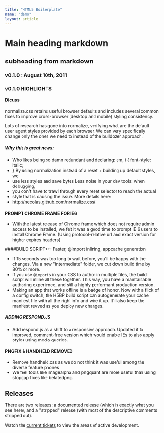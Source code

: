 ```yaml
---
title: "HTML5 Boilerplate"
name: "demo"
layout: article
---
```


# Main heading markdown

## subheading from markdown

### v0.1.0 : August 10th, 2011

### v0.1.0 HIGHLIGHTS

#### Dicuss

normalize.css retains useful browser defaults and includes several common fixes
to improve cross-browser (desktop and mobile) styling consistency.

Lots of research has gone into normalize, verifying what are the default user
agent styles provided by each browser. We can very specifically change only the
ones we need to instead of the bulldozer approach.

##### Why this is great news:

* Who likes being so damn redundant and declaring: em, i { font-style: italic;
* } By using normalization instead of a reset + building up default styles, we
* use less styles and save bytes Less noise in your dev tools: when debugging,
* you don't have to trawl through every reset selector to reach the actual
* style that is causing the issue.  More details here:
* http://necolas.github.com/normalize.css/


#### PROMPT CHROME FRAME FOR IE6
* With the latest release of Chrome frame which does not require admin access
  to be installed, we felt it was a good time to prompt IE 6 users to install
  Chrome Frame. (Using protocol-relative url and exact version for higher
  expires headers)


####BUILD SCRIPT++: Faster, @import inlining, appcache generation
*  If 15 seconds was too long to wait before, you'll be happy with the changes. Via a new "intermediate" folder, we cut down build time by 80% or more.
*  If you use <code>@import</code>s in your CSS to author in multiple files, the build script will inline all these together. This way, you have a maintainable authoring experience, and still a highly performant production version.
* Making an app that works offline is a badge of honor. Now with a flick of a config switch, the H5BP build script can autogenerate your cache manifest file with all the right info and wire it up. It'll also keep the manifest revved as you deploy new changes.

##### ADDING RESPOND.JS
* Add respond.js as a shift to a responsive approach. Updated it to improved, comment-free version which would enable IEs to also apply styles using media queries.


#### PNGFIX & HANDHELD REMOVED
* Remove handheld.css as we do not think it was useful among the diverse feature phones
* We feel tools like imagealpha and pngquant are more useful than using stopgap fixes like belatedpng.

## Releases

There are two releases: a documented release (which is exactly what you see
here), and a "stripped" release (with most of the descriptive comments stripped
out).

Watch the [current tickets](http://github.com/paulirish/html5-boilerplate/issues) to view the areas of active development.


